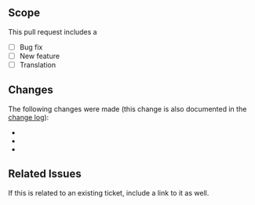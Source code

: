 ## Scope
This pull request includes a

- [ ] Bug fix
- [ ] New feature
- [ ] Translation

## Changes
The following changes were made (this change is also documented in the [change log](https://github.com/kartik-v/yii2-password/blob/master/CHANGE.md)):

-
-
-

## Related Issues
If this is related to an existing ticket, include a link to it as well.